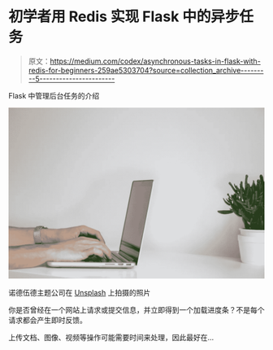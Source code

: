 # 初学者用 Redis 实现 Flask 中的异步任务

> 原文：<https://medium.com/codex/asynchronous-tasks-in-flask-with-redis-for-beginners-259ae5303704?source=collection_archive---------5----------------------->

Flask 中管理后台任务的介绍

![](img/49477090ed106baadc5a71d7205ae772.png)

诺德伍德主题公司在 [Unsplash](https://unsplash.com/s/photos/scanning-computer?utm_source=unsplash&utm_medium=referral&utm_content=creditCopyText) 上拍摄的照片

你是否曾经在一个网站上请求或提交信息，并立即得到一个加载进度条？不是每个请求都会产生即时反馈。

上传文档、图像、视频等操作可能需要时间来处理，因此最好在…